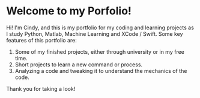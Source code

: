 # Welcome to my Porfolio!

Hi! I'm Cindy, and this is my portfolio for my coding and learning projects as I study Python, Matlab, Machine Learning and XCode / Swift.
Some key features of this portfolio are:
1. Some of my finished projects, either through university or in my free time.
2. Short projects to learn a new command or process.
3. Analyzing a code and tweaking it to understand the mechanics of the code.

Thank you for taking a look!
